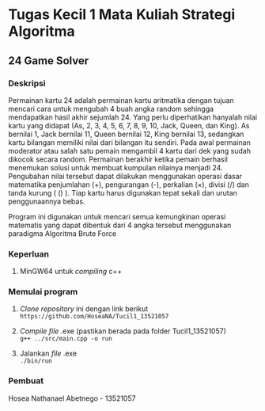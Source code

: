 # Tugas Kecil 1 Mata Kuliah Strategi Algoritma 
## 24 Game Solver

### Deskripsi
Permainan kartu 24 adalah permainan kartu aritmatika dengan tujuan mencari cara untuk 
mengubah 4 buah angka random sehingga mendapatkan hasil akhir sejumlah 24. Yang perlu diperhatikan hanyalah nilai 
kartu yang didapat (As, 2, 3, 4, 5, 6, 7, 8, 9, 10, Jack, Queen, dan King). As bernilai 1, Jack 
bernilai 11, Queen bernilai 12, King bernilai 13, sedangkan kartu bilangan memiliki nilai dari 
bilangan itu sendiri. Pada awal permainan moderator atau salah satu pemain mengambil 4 
kartu dari dek yang sudah dikocok secara random. Permainan berakhir ketika pemain berhasil 
menemukan solusi untuk membuat kumpulan nilainya menjadi 24. Pengubahan nilai 
tersebut dapat dilakukan menggunakan operasi dasar matematika penjumlahan (+), 
pengurangan (-), perkalian (×), divisi (/) dan tanda kurung ( () ). Tiap kartu harus digunakan 
tepat sekali dan urutan penggunaannya bebas.

Program ini digunakan untuk mencari semua kemungkinan operasi matematis yang dapat dibentuk dari 4 angka tersebut menggunakan paradigma Algoritma Brute Force

### Keperluan
1. MinGW64 untuk *compiling* c++

### Memulai program
1. *Clone repository* ini dengan link berikut <br>
`https://github.com/HoseaNA/Tucil1_13521057`

2. *Compile file* .exe (pastikan berada pada folder Tucil1_13521057) <br>
`g++ ../src/main.cpp -o run`

3. Jalankan *file* .exe <br>
`./bin/run`

### Pembuat
Hosea Nathanael Abetnego - 13521057
